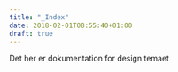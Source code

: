 ```yaml
---
title: "_Index"
date: 2018-02-01T08:55:40+01:00
draft: true
---
```


Det her er dokumentation for design temaet